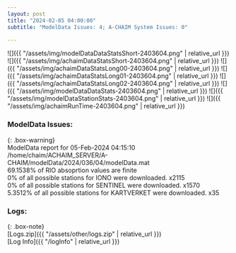 ```yaml
---
layout: post
title: "2024-02-05 04:00:00"
subtitle: "ModelData Issues: 4; A-CHAIM System Issues: 0"

---
```


![]({{ "/assets/img/modelDataDataStatsShort-2403604.png" | relative_url }})
![]({{ "/assets/img/achaimDataStatsShort-2403604.png" | relative_url }})
![]({{ "/assets/img/achaimDataStatsLong00-2403604.png" | relative_url }})
![]({{ "/assets/img/achaimDataStatsLong01-2403604.png" | relative_url }})
![]({{ "/assets/img/achaimDataStatsLong02-2403604.png" | relative_url }})
![]({{ "/assets/img/modelDataDataStats-2403604.png" | relative_url }})
![]({{ "/assets/img/modelDataStationStats-2403604.png" | relative_url }})
![]({{ "/assets/img/achaimRunTime-2403604.png" | relative_url }})


### ModelData Issues:  
  
{: .box-warning}  
 ModelData report for 05-Feb-2024 04:15:10   
 /home/chaim/ACHAIM_SERVER/A-CHAIM/modelData/2024/036/04/modelData.mat   
 69.1538% of RIO absoprtion values are finite   
 0% of all possible stations for IONO were downloaded. x2115   
 0% of all possible stations for SENTINEL were downloaded. x1570   
 5.3512% of all possible stations for KARTVERKET were downloaded. x35   
  


### Logs:  
  
{: .box-note}  
[Logs.zip]({{ "/assets/other/logs.zip" | relative_url }})  
[Log Info]({{ "/logInfo" | relative_url }})  
